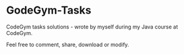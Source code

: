 # GodeGym-Tasks
CodeGym tasks solutions - wrote by myself during my Java course at CodeGym.

Feel free to comment, share, download or modify.
